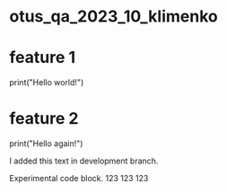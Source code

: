 # otus_qa_2023_10_klimenko

# feature 1
print("Hello world!")

# feature 2
print("Hello again!")

I added this text in development branch.

Experimental code block.
123
123
123